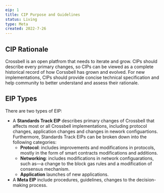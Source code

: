 ```yaml
---
eip: 1
title: CIP Purpose and Guidelines
status: Living
type: Meta
created: 2022-7-26
---
```


## CIP Rationale

Crossbell is an open platfrom that needs to iterate and grow. CIPs should describe every primary changes, so CIPs can be viewed as a complete historical record of how Corssbell has grown and evolved. For new implementations, CIPs should provide concise technical specification and help community to better understand and assess their rationale.


## EIP Types

There are two types of EIP:

- A **Standards Track EIP** describes primary changes of Crossbell that affects most or all Crossbell implementations, including protocol changes, application changes and changes in nework configuartions.
  Furthermore, Standards Track EIPs can be broken down into the following categories:
  - **Protocol**: includes improvements and modifications in protocols, mostly in the form of smart contracts modifications and additions.
  - **Networking**: includes modifications in network configuarations, such as—a change to the block gas rules and a modification of consensus mechanism.
  - **Application** launches of new applications. 
- A **Meta EIP** include procedures, guidelines, changes to the decision-making process.

